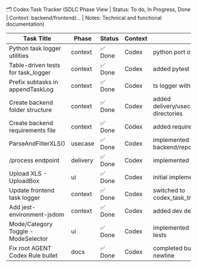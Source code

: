 🗂️ Codex Task Tracker (SDLC Phase View | Status: To do, In Progress, Done | Context: backend/frontend/... | Notes: Technical and functional documentation)


| **Task Title**                    | **Phase**                   | **Status** | **Context** | **Notes** | **Created** | **Updated** |
| --------------------------------- | --------------------------- | ---------- | ----------- | -------------------------------------------------------------- | ---------- | --------- |
| Python task logger utilities | context                   | ✅ Done        | Codex       | python port of go utilities | 2025-07-10 | 2025-07-10 |
| Table-driven tests for task_logger | context                   | ✅ Done        | Codex       | added pytest table-driven tests | 2025-07-10 | 2025-07-10 |
| Prefix subtasks in appendTaskLog | context                   | ✅ Done        | Codex       | ts logger with parentTaskName | 2025-07-10 | 2025-07-10 |
| Create backend folder structure | context                   | ✅ Done        | Codex       | added delivery/usecase/repository directories | 2025-07-10 | 2025-07-10 |
| Create backend requirements file | context                   | ✅ Done        | Codex       | added requirements.txt and docs | 2025-07-10 | 2025-07-10 |
| ParseAndFilterXLS()       | usecase                   | ✅ Done        | Codex       | implemented parser in backend/repository/xls_parser.py | 2025-07-10 | 2025-07-10 |
| /process endpoint         | delivery                  | ✅ Done        | Codex       | implemented FastAPI route | 2025-07-10 | 2025-07-10 |
| Upload XLS - UploadBox    | ui                        | ✅ Done        | Codex       | initial implementation | 2025-07-11 | 2025-07-11 |
| Update frontend task logger | context                   | ✅ Done        | Codex       | switched to codex_task_tracker.md | 2025-07-11 | 2025-07-11 |
| Add jest-environment-jsdom | context                   | ✅ Done        | Codex       | added dev dependency | 2025-07-11 | 2025-07-11 |
| Mode/Category Toggle - ModeSelector | ui                        | ✅ Done        | Codex       | implemented ModeSelector with tests | 2025-07-11 | 2025-07-11 |
| Fix root AGENT Codex Rule bullet | docs | ✅ Done        | Codex       | completed bullet text and newline | 2025-07-11 | 2025-07-11 |
